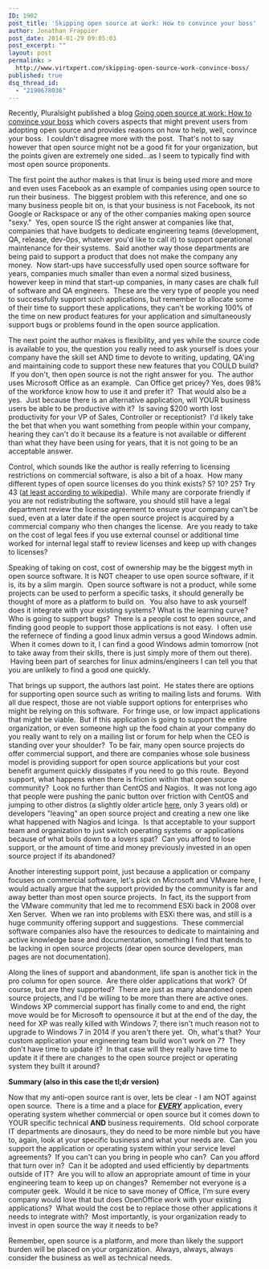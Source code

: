 ```yaml
---
ID: 1902
post_title: 'Skipping open source at work: How to convince your boss'
author: Jonathan Frappier
post_date: 2014-01-29 09:05:03
post_excerpt: ""
layout: post
permalink: >
  http://www.virtxpert.com/skipping-open-source-work-convince-boss/
published: true
dsq_thread_id:
  - "2190678036"
---
```

Recently, Pluralsight published a blog <a href="http://blog.pluralsight.com/open-source-at-work?utm_campaign=newsletter_20140128" target="_blank">Going open source at work: How to convince your boss</a> which covers aspects that might prevent users from adopting open source and provides reasons on how to help, well, convince your boss.  I couldn't disagree more with the post.  That's not to say however that open source might not be a good fit for your organization, but the points given are extremely one sided...as I seem to typically find with most open source proponents.

The first point the author makes is that linux is being used more and more and even uses Facebook as an example of companies using open source to run their business.  The biggest problem with this reference, and one so many business people bit on, is that your business is not Facebook, its not Google or Rackspace or any of the other companies making open source "sexy."  Yes, open source IS the right answer at companies like that, companies that have budgets to dedicate engineering teams (development, QA, release, dev-0ps, whatever you'd like to call it) to support operational maintenance for their systems.  Said another way those departments are being paid to support a product that does not make the company any money.  Now start-ups have successfully used open source software for years, companies much smaller than even a normal sized business, however keep in mind that start-up companies, in many cases are chalk full of software and QA engineers.  These are the very type of people you need to successfully support such applications, but remember to allocate some of their time to support these applications, they can't be working 100% of the time on new product features for your application and simultaneously support bugs or problems found in the open source application.

The next point the author makes is flexibility, and yes while the source code is available to you, the question you really need to ask yourself is does your company have the skill set AND time to devote to writing, updating, QA'ing and maintaining code to support these new features that you COULD build?  If you don't, then open source is not the right answer for you.  The author uses Microsoft Office as an example.  Can Office get pricey? Yes, does 98% of the workforce know how to use it and prefer it?  That would also be a yes.  Just because there is an alternative application, will YOUR business users be able to be productive with it?  Is saving $200 worth lost productivity for your VP of Sales, Controller or receptionist?  I'd likely take the bet that when you want something from people within your company, hearing they can't do it because its a feature is not available or different than what they have been using for years, that it is not going to be an acceptable answer.

Control, which sounds like the author is really referring to licensing restrictions on commercial software, is also a bit of a hoax.  How many different types of open source licenses do you think exists? 5? 10? 25? Try 43 (<a href="http://en.wikipedia.org/wiki/Comparison_of_free_and_open-source_software_licenses" target="_blank">at least according to wikipedia</a>).  While many are corporate friendly if you are not redistributing the software, you should still have a legal department review the license agreement to ensure your company can't be sued, even at a later date if the open source project is acquired by a commercial company who then changes the license.  Are you ready to take on the cost of legal fees if you use external counsel or additional time worked for internal legal staff to review licenses and keep up with changes to licenses?

Speaking of taking on cost, cost of ownership may be the biggest myth in open source software. It is NOT cheaper to use open source software, if it is, its by a slim margin.  Open source software is not a product, while some projects can be used to perform a specific tasks, it should generally be thought of more as a platform to build on.  You also have to ask yourself does it integrate with your existing systems? What is the learning curve? Who is going to support bugs?  There is a people cost to open source, and finding good people to support those applications is not easy.  I often use the refernece of finding a good linux admin versus a good Windows admin.  When it comes down to it, I can find a good Windows admin tomorrow (not to take away from their skills, there is just simply more of them out there).  Having been part of searches for linux admins/engineers I can tell you that you are unlikely to find a good one quickly.

That brings up support, the authors last point.  He states there are options for supporting open source such as writing to mailing lists and forums.  With all due respect, those are not viable support options for enterprises who might be relying on this software.  For fringe use, or low impact applications that might be viable.  But if this application is going to support the entire organization, or even someone high up the food chain at your company do you really want to rely on a mailing list or forum for help when the CEO is standing over your shoulder?  To be fair, many open source projects do offer commercial support, and there are companies whose sole business model is providing support for open source applications but your cost benefit argument quickly dissipates if you need to go this route.  Beyond support, what happens when there is friction within that open source community?  Look no further than CentOS and Nagios.  It was not long ago that people were pushing the panic button over friction with CentOS and jumping to other distros (a slightly older article <a href="http://blog.2ndquadrant.com/the_rise_and_fall_of_centos/" target="_blank">here</a>, only 3 years old) or developers "leaving" an open source project and creating a new one like what happened with Nagios and Icinga.  Is that acceptable to your support team and organization to just switch operating systems  or applications because of what boils down to a lovers spat?  Can you afford to lose support, or the amount of time and money previously invested in an open source project if its abandoned?

Another interesting support point, just because a application or company focuses on commercial software, let's pick on Microsoft and VMware here, I would actually argue that the support provided by the community is far and away better than most open source projects.  In fact, its the support from the VMware community that led me to recommend ESXi back in 2008 over Xen Server.  When we ran into problems with ESXi there was, and still is a huge community offering support and suggestions.  These commercial software companies also have the resources to dedicate to maintaining and active knowledge base and documentation, something I find that tends to be lacking in open source projects (dear open source developers, man pages are not documentation).

Along the lines of support and abandonment, life span is another tick in the pro column for open source.  Are there older applications that work?  Of course, but are they supported?  There are just as many abandoned open source projects, and I'd be willing to be more than there are active ones.  Windows XP commercial support has finally come to and end, the right move would be for Microsoft to opensource it but at the end of the day, the need for XP was really killed with Windows 7, there isn't much reason not to upgrade to Windows 7 in 2014 if you aren't there yet.  Oh, what's that?  Your custom application your engineering team build won't work on 7?  They don't have time to update it?  In that case will they really have time to update it if there are changes to the open source project or operating system they built it around?

<strong>Summary (also in this case the tl;dr version)</strong>

Now that my anti-open source rant is over, lets be clear - I am NOT against open source.  There is a time and a place for <span style="text-decoration: underline;"><em><strong>EVERY</strong></em></span><em> </em>application, every operating system whether commercial or open source but it comes down to YOUR specific technical <strong>AND</strong> business requirements.  Old school corporate IT departments are dinosaurs, they do need to be more nimble but you have to, again, look at your specific business and what your needs are.  Can you support the application or operating system within your service level agreements?  If you can't can you bring in people who can?  Can you afford that turn over in?  Can it be adopted and used efficiently by departments outside of IT?  Are you will to allow an appropriate amount of time in your engineering team to keep up on changes?  Remember not everyone is a computer geek.  Would it be nice to save money of Office, I'm sure every company would love that but does OpenOffice work with your existing applications?  What would the cost be to replace those other applications it needs to integrate with?  Most importantly, is your organization ready to invest in open source the way it needs to be?

Remember, open source is a platform, and more than likely the support burden will be placed on your organization.  Always, always, always consider the business as well as technical needs.